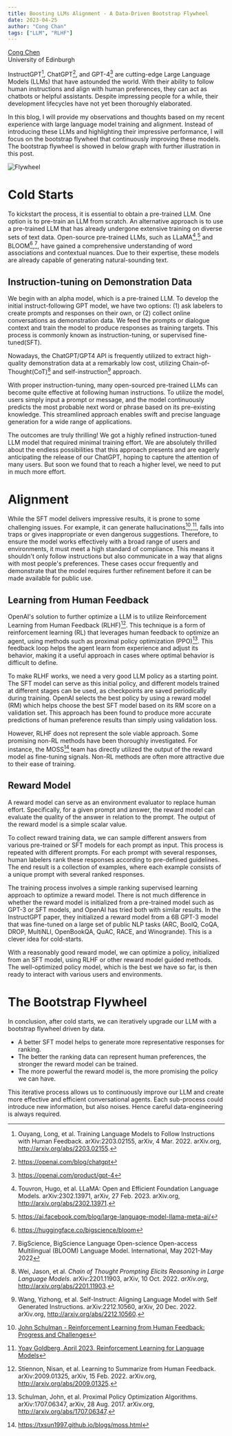 ```yaml
---
title: Boosting LLMs Alignment - A Data-Driven Bootstrap Flywheel
date: 2023-04-25
author: "Cong Chan"
tags: ["LLM", "RLHF"]
---
```


[Cong Chen](https://congchan.github.io/)  
University of Edinburgh


InstructGPT[^1], ChatGPT[^2], and GPT-4[^3] are cutting-edge Large Language Models (LLMs) that have astounded the world. With their ability to follow human instructions and align with human preferences, they can act as chatbots or helpful assistants. Despite impressing people for a while, their development lifecycles have not yet been thoroughly elaborated.

In this blog, I will provide my observations and thoughts based on my recent experience with large language model training and alignment. Instead of introducing these LLMs and highlighting their impressive performance, I will focus on the bootstrap flywheel that continuously improving these models. The bootstrap flywheel is showed in below graph with further illustration in this post.
<!-- more -->

![Flywheel](/images/Flywheel.drawio.png)

# Cold Starts

To kickstart the process, it is essential to obtain a pre-trained LLM. One option is to pre-train an LLM from scratch. An alternative approach is to use a pre-trained LLM that has already undergone extensive training on diverse sets of text data. Open-source pre-trained LLMs, such as LLaMA[^4],[^5] and BLOOM[^6],[^7], have gained a comprehensive understanding of word associations and contextual nuances. Due to their expertise, these models are already capable of generating natural-sounding text.

## Instruction-tuning on Demonstration Data

We begin with an alpha model, which is a pre-trained LLM. To develop the initial instruct-following GPT model, we have two options: (1) ask labelers to create prompts and responses on their own, or (2) collect online conversations as demonstration data. We feed the prompts or dialogue context and train the model to produce responses as training targets. This process is commonly known as instruction-tuning, or supervised fine-tuned(SFT).

Nowadays, the ChatGPT/GPT4 API is frequently utilized to extract high-quality demonstration data at a remarkably low cost, utilizing Chain-of-Thought(CoT)[^8] and self-instruction[^9] approach.

With proper instruction-tuning, many open-sourced pre-trained LLMs can become quite effective at following human instructions. To utilize the model, users simply input a prompt or message, and the model continuously predicts the most probable next word or phrase based on its pre-existing knowledge. This streamlined approach enables swift and precise language generation for a wide range of applications.

The outcomes are truly thrilling! We got a highly refined instruction-tuned LLM model that required minimal training effort. We are absolutely thrilled about the endless possibilities that this approach presents and are eagerly anticipating the release of our ChatGPT, hoping to capture the attention of many users. But soon we found that to reach a higher level, we need to put in much more effort.

# Alignment

While the SFT model delivers impressive results, it is prone to some challenging issues. For example, it can generate hallucinations[^10],[^11], falls into traps or gives inappropriate or even dangerous suggestions. Therefore, to ensure the model works effectively with a broad range of users and environments, it must meet a high standard of compliance. This means it shouldn't only follow instructions but also communicate in a way that aligns with most people's preferences. These cases occur frequently and demonstrate that the model requires further refinement before it can be made available for public use.

## Learning from Human Feedback

OpenAI's solution to further optimize a LLM is to utilize Reinforcement Learning from Human Feedback (RLHF)[^12]. This technique is a form of reinforcement learning (RL) that leverages human feedback to optimize an agent, using methods such as proximal policy optimization (PPO)[^13]. This feedback loop helps the agent learn from experience and adjust its behavior, making it a useful approach in cases where optimal behavior is difficult to define.

To make RLHF works, we need a very good LLM policy as a starting point. The SFT model can serve as this initial policy, and different models trained at different stages can be used, as checkpoints are saved periodically during training. OpenAI selects the best policy by using a reward model (RM) which helps choose the best SFT model based on its RM score on a validation set. This approach has been found to produce more accurate predictions of human preference results than simply using validation loss.

However, RLHF does not represent the sole viable approach. Some promising non-RL methods have been thoroughly investigated. For instance, the MOSS[^14] team has directly utilized the output of the reward model as fine-tuning signals. Non-RL methods are often more attractive due to their ease of training.

## Reward Model

A reward model can serve as an environment evaluator to replace human effort. Specifically, for a given prompt and answer, the reward model can evaluate the quality of the answer in relation to the prompt. The output of the reward model is a simple scalar value.

To collect reward training data, we can sample different answers from various pre-trained or SFT models for each prompt as input. This process is repeated with different prompts. For each prompt with several responses, human labelers rank these responses according to pre-defined guidelines. The end result is a collection of examples, where each example consists of a unique prompt with several ranked responses.

The training process involves a simple ranking supervised learning approach to optimize a reward model. There is not much difference in whether the reward model is initialized from a pre-trained model such as GPT-3 or SFT models, and OpenAI has tried both with similar results. In the InstructGPT paper, they initialized a reward model from a 6B GPT-3 model that was fine-tuned on a large set of public NLP tasks (ARC, BoolQ, CoQA, DROP, MultiNLI, OpenBookQA, QuAC, RACE, and Winogrande). This is a clever idea for cold-starts.

With a reasonably good reward model, we can optimize a policy, initialized from an SFT model, using RLHF or other reward model guided methods. The well-optimized policy model, which is the best we have so far, is then ready to interact with various users and environments.

# The Bootstrap Flywheel

In conclusion, after cold starts, we can iteratively upgrade our LLM with a bootstrap flywheel driven by data. 

- A better SFT model helps to generate more representative responses for ranking.
- The better the ranking data can represent human preferences, the stronger the reward model can be trained.
- The more powerful the reward model is, the more promising the policy we can have.

This iterative process allows us to continuously improve our LLM and create more effective and efficient conversational agents.  Each sub-process could introduce new information, but also noises. Hence careful data-engineering is always required. 


[^1]: Ouyang, Long, et al. Training Language Models to Follow Instructions with Human Feedback. arXiv:2203.02155, arXiv, 4 Mar. 2022. arXiv.org, http://arxiv.org/abs/2203.02155.
[^2]: https://openai.com/blog/chatgpt
[^3]: https://openai.com/product/gpt-4
[^4]: Touvron, Hugo, et al. LLaMA: Open and Efficient Foundation Language Models. arXiv:2302.13971, arXiv, 27 Feb. 2023. arXiv.org, http://arxiv.org/abs/2302.13971.
[^5]: https://ai.facebook.com/blog/large-language-model-llama-meta-ai/
[^6]: https://huggingface.co/bigscience/bloom
[^7]: BigScience, BigScience Language Open-science Open-access Multilingual (BLOOM) Language Model. International, May 2021-May 2022
[^8]: Wei, Jason, et al. *Chain of Thought Prompting Elicits Reasoning in Large Language Models*. arXiv:2201.11903, arXiv, 10 Oct. 2022. *arXiv.org*, http://arxiv.org/abs/2201.11903.
[^9]:  Wang, Yizhong, et al. Self-Instruct: Aligning Language Model with Self Generated Instructions. arXiv:2212.10560, arXiv, 20 Dec. 2022. arXiv.org, http://arxiv.org/abs/2212.10560.
[^10]: [John Schulman - Reinforcement Learning from Human Feedback: Progress and Challenges](https://www.youtube.com/watch?v=hhiLw5Q_UFg)
[^11]: [Yoav Goldberg, April 2023. Reinforcement Learning for Language Models](https://gist.github.com/yoavg/6bff0fecd65950898eba1bb321cfbd81) 
[^12]: Stiennon, Nisan, et al. Learning to Summarize from Human Feedback. arXiv:2009.01325, arXiv, 15 Feb. 2022. arXiv.org, http://arxiv.org/abs/2009.01325.
[^13]: Schulman, John, et al. Proximal Policy Optimization Algorithms. arXiv:1707.06347, arXiv, 28 Aug. 2017. arXiv.org, http://arxiv.org/abs/1707.06347.
[^14]: https://txsun1997.github.io/blogs/moss.html